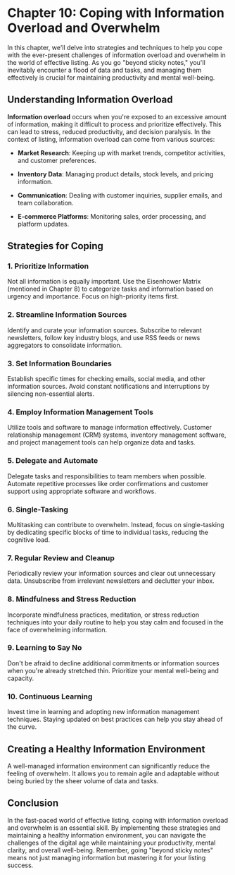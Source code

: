 Chapter 10: Coping with Information Overload and Overwhelm
==========================================================

In this chapter, we'll delve into strategies and techniques to help you cope with the ever-present challenges of information overload and overwhelm in the world of effective listing. As you go "beyond sticky notes," you'll inevitably encounter a flood of data and tasks, and managing them effectively is crucial for maintaining productivity and mental well-being.

Understanding Information Overload
----------------------------------

**Information overload** occurs when you're exposed to an excessive amount of information, making it difficult to process and prioritize effectively. This can lead to stress, reduced productivity, and decision paralysis. In the context of listing, information overload can come from various sources:

* **Market Research**: Keeping up with market trends, competitor activities, and customer preferences.

* **Inventory Data**: Managing product details, stock levels, and pricing information.

* **Communication**: Dealing with customer inquiries, supplier emails, and team collaboration.

* **E-commerce Platforms**: Monitoring sales, order processing, and platform updates.

Strategies for Coping
---------------------

### 1. Prioritize Information

Not all information is equally important. Use the Eisenhower Matrix (mentioned in Chapter 8) to categorize tasks and information based on urgency and importance. Focus on high-priority items first.

### 2. Streamline Information Sources

Identify and curate your information sources. Subscribe to relevant newsletters, follow key industry blogs, and use RSS feeds or news aggregators to consolidate information.

### 3. Set Information Boundaries

Establish specific times for checking emails, social media, and other information sources. Avoid constant notifications and interruptions by silencing non-essential alerts.

### 4. Employ Information Management Tools

Utilize tools and software to manage information effectively. Customer relationship management (CRM) systems, inventory management software, and project management tools can help organize data and tasks.

### 5. Delegate and Automate

Delegate tasks and responsibilities to team members when possible. Automate repetitive processes like order confirmations and customer support using appropriate software and workflows.

### 6. Single-Tasking

Multitasking can contribute to overwhelm. Instead, focus on single-tasking by dedicating specific blocks of time to individual tasks, reducing the cognitive load.

### 7. Regular Review and Cleanup

Periodically review your information sources and clear out unnecessary data. Unsubscribe from irrelevant newsletters and declutter your inbox.

### 8. Mindfulness and Stress Reduction

Incorporate mindfulness practices, meditation, or stress reduction techniques into your daily routine to help you stay calm and focused in the face of overwhelming information.

### 9. Learning to Say No

Don't be afraid to decline additional commitments or information sources when you're already stretched thin. Prioritize your mental well-being and capacity.

### 10. Continuous Learning

Invest time in learning and adopting new information management techniques. Staying updated on best practices can help you stay ahead of the curve.

Creating a Healthy Information Environment
------------------------------------------

A well-managed information environment can significantly reduce the feeling of overwhelm. It allows you to remain agile and adaptable without being buried by the sheer volume of data and tasks.

Conclusion
----------

In the fast-paced world of effective listing, coping with information overload and overwhelm is an essential skill. By implementing these strategies and maintaining a healthy information environment, you can navigate the challenges of the digital age while maintaining your productivity, mental clarity, and overall well-being. Remember, going "beyond sticky notes" means not just managing information but mastering it for your listing success.
